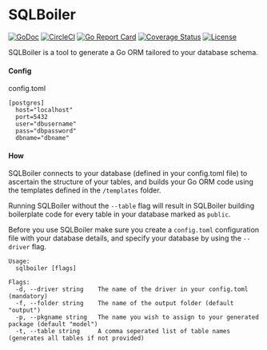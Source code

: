 # SQLBoiler

[![GoDoc](https://godoc.org/github.com/pobri19/sqlboiler?status.svg)](https://godoc.org/github.com/pobri19/sqlboiler)
[![CircleCI](https://circleci.com/gh/nullbio/sqlboiler.svg?style=shield)](https://circleci.com/gh/nullbio/sqlboiler)
[![Go Report Card](https://goreportcard.com/badge/kubernetes/helm)](http://goreportcard.com/report/nullbio/sqlboiler)
[![Coverage Status](http://coveralls.io/repos/nullbio/sqlboiler/badge.png?branch=master)](http://coveralls.io/r/nullbio/sqlboiler?branch=master)
[![License](https://img.shields.io/badge/license-MIT-blue.svg)](https://github.com/nullbio/sqlboiler/blob/master/LICENSE.md)

SQLBoiler is a tool to generate a Go ORM tailored to your database schema.

#### Config

config.toml

````
[postgres]
  host="localhost"
  port=5432
  user="dbusername"
  pass="dbpassword"
  dbname="dbname"
````

#### How

SQLBoiler connects to your database (defined in your config.toml file) to ascertain the structure of your tables, and builds your Go ORM code using the templates defined in the ````/templates```` folder.

Running SQLBoiler without the ````--table```` flag will result in SQLBoiler building boilerplate code for every table in your database marked as ````public````.

Before you use SQLBoiler make sure you create a ````config.toml```` configuration file with your database details, and specify your database by using the ````--driver```` flag.


````
Usage:
  sqlboiler [flags]

Flags:
  -d, --driver string    The name of the driver in your config.toml (mandatory)
  -f, --folder string    The name of the output folder (default "output")
  -p, --pkgname string   The name you wish to assign to your generated package (default "model")
  -t, --table string     A comma seperated list of table names (generates all tables if not provided)
````
